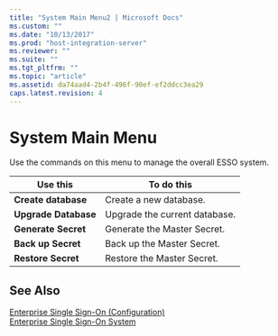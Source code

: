 ```yaml
---
title: "System Main Menu2 | Microsoft Docs"
ms.custom: ""
ms.date: "10/13/2017"
ms.prod: "host-integration-server"
ms.reviewer: ""
ms.suite: ""
ms.tgt_pltfrm: ""
ms.topic: "article"
ms.assetid: da74aad4-2b4f-496f-90ef-ef2ddcc3ea29
caps.latest.revision: 4
---
```

# System Main Menu
Use the commands on this menu to manage the overall ESSO system.  
  
|**Use this**|**To do this**|  
|------------------|--------------------|  
|**Create database**|Create a new database.|  
|**Upgrade Database**|Upgrade the current database.|  
|**Generate Secret**|Generate the Master Secret.|  
|**Back up Secret**|Back up the Master Secret.|  
|**Restore Secret**|Restore the Master Secret.|  
  
## See Also  
 [Enterprise Single Sign-On (Configuration)](../core/enterprise-single-sign-on-configuration.md)   
 [Enterprise Single Sign-On System](../core/enterprise-single-sign-on-system.md)